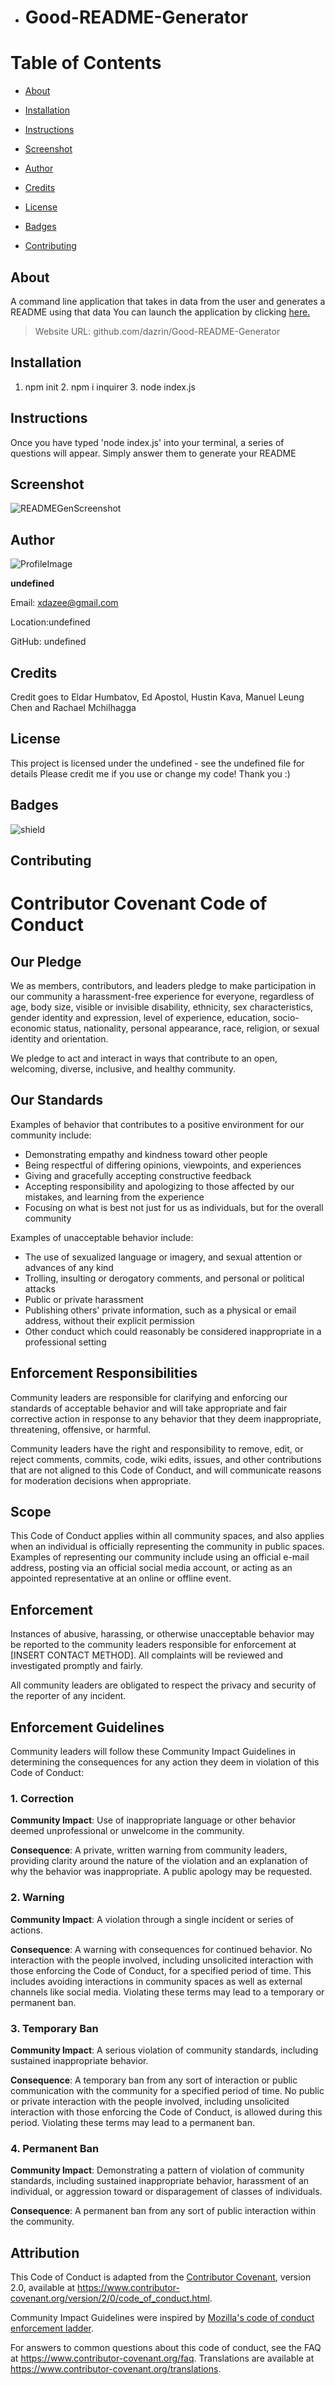 * # Good-README-Generator
      
# Table of Contents

* [About](#about)

* [Installation](#installation)

* [Instructions](#instructions)

* [Screenshot](#screenshot)

* [Author](#author)

* [Credits](#credits)

* [License](#license)

* [Badges](#Badges)

* [Contributing](#Contributing)
        
## About
A command line application that takes in data from the user and generates a README using that data
You can launch the application by clicking [here.](github.com/dazrin/Good-README-Generator) 
> Website URL: github.com/dazrin/Good-README-Generator
        
## Installation
1. npm init 2. npm i inquirer 3. node index.js
        
## Instructions
Once you have typed 'node index.js' into your terminal, a series of questions will appear. Simply answer them to generate your README
        
## Screenshot
![READMEGenScreenshot](https://i.imgur.com/MAWFsqX.png "Command Line Application ")
        
## Author 

![ProfileImage](https://i.imgur.com/Gi4wDf2.jpg)

**undefined**

Email: xdazee@gmail.com

Location:undefined

GitHub: undefined
        
## Credits
Credit goes to Eldar Humbatov, Ed Apostol, Hustin Kava, Manuel Leung Chen and Rachael Mchilhagga
        
## License
This project is licensed under the undefined - see the undefined file for details
Please credit me if you use or change my code! Thank you :)
        
## Badges
![shield](https://img.shields.io/github/followers/Dazrin?label=Follow&style=social)
        
## Contributing
        
# Contributor Covenant Code of Conduct
        
## Our Pledge
        
We as members, contributors, and leaders pledge to make participation in our
community a harassment-free experience for everyone, regardless of age, body
size, visible or invisible disability, ethnicity, sex characteristics, gender
identity and expression, level of experience, education, socio-economic status,
nationality, personal appearance, race, religion, or sexual identity
and orientation.
        
We pledge to act and interact in ways that contribute to an open, welcoming,
diverse, inclusive, and healthy community.
        
## Our Standards
        
Examples of behavior that contributes to a positive environment for our
community include:
        
* Demonstrating empathy and kindness toward other people
* Being respectful of differing opinions, viewpoints, and experiences
* Giving and gracefully accepting constructive feedback
* Accepting responsibility and apologizing to those affected by our mistakes,
  and learning from the experience
* Focusing on what is best not just for us as individuals, but for the
  overall community
        
Examples of unacceptable behavior include:
        
* The use of sexualized language or imagery, and sexual attention or
          advances of any kind
* Trolling, insulting or derogatory comments, and personal or political attacks
* Public or private harassment
* Publishing others' private information, such as a physical or email
  address, without their explicit permission
* Other conduct which could reasonably be considered inappropriate in a
  professional setting
        
## Enforcement Responsibilities
        
Community leaders are responsible for clarifying and enforcing our standards of
acceptable behavior and will take appropriate and fair corrective action in
response to any behavior that they deem inappropriate, threatening, offensive,
or harmful.
        
Community leaders have the right and responsibility to remove, edit, or reject
comments, commits, code, wiki edits, issues, and other contributions that are
not aligned to this Code of Conduct, and will communicate reasons for moderation
decisions when appropriate.
        
## Scope
        
This Code of Conduct applies within all community spaces, and also applies when
an individual is officially representing the community in public spaces.
Examples of representing our community include using an official e-mail address,
posting via an official social media account, or acting as an appointed
representative at an online or offline event.
        
## Enforcement
        
Instances of abusive, harassing, or otherwise unacceptable behavior may be
reported to the community leaders responsible for enforcement at
[INSERT CONTACT METHOD].
All complaints will be reviewed and investigated promptly and fairly.
        
All community leaders are obligated to respect the privacy and security of the
reporter of any incident.
        
## Enforcement Guidelines
        
Community leaders will follow these Community Impact Guidelines in determining
the consequences for any action they deem in violation of this Code of Conduct:
        
### 1. Correction
        
**Community Impact**: Use of inappropriate language or other behavior deemed
unprofessional or unwelcome in the community.
        
**Consequence**: A private, written warning from community leaders, providing
clarity around the nature of the violation and an explanation of why the
behavior was inappropriate. A public apology may be requested.
        
### 2. Warning
        
**Community Impact**: A violation through a single incident or series
of actions.
        
**Consequence**: A warning with consequences for continued behavior. No
interaction with the people involved, including unsolicited interaction with
those enforcing the Code of Conduct, for a specified period of time. This
includes avoiding interactions in community spaces as well as external channels
like social media. Violating these terms may lead to a temporary or
permanent ban.
        
### 3. Temporary Ban
        
**Community Impact**: A serious violation of community standards, including
sustained inappropriate behavior.
        
**Consequence**: A temporary ban from any sort of interaction or public
communication with the community for a specified period of time. No public or
private interaction with the people involved, including unsolicited interaction
with those enforcing the Code of Conduct, is allowed during this period.
Violating these terms may lead to a permanent ban.
        
### 4. Permanent Ban
        
**Community Impact**: Demonstrating a pattern of violation of community
standards, including sustained inappropriate behavior,  harassment of an
individual, or aggression toward or disparagement of classes of individuals.
        
**Consequence**: A permanent ban from any sort of public interaction within
the community.
        
## Attribution
        
This Code of Conduct is adapted from the [Contributor Covenant][homepage],
version 2.0, available at
https://www.contributor-covenant.org/version/2/0/code_of_conduct.html.
        
Community Impact Guidelines were inspired by [Mozilla's code of conduct
enforcement ladder](https://github.com/mozilla/diversity).
        
[homepage]: https://www.contributor-covenant.org
        
For answers to common questions about this code of conduct, see the FAQ at
https://www.contributor-covenant.org/faq. Translations are available at
https://www.contributor-covenant.org/translations.
      
